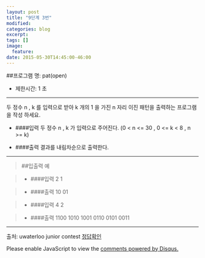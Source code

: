 ```yaml
---
layout: post
title: "9단계 3번"
modified:
categories: blog
excerpt:
tags: []
image:
  feature:
date: 2015-05-30T14:45:00-46:00
---
```


##프로그램 명: pat(open)
- 제한시간: 1 초

----------------------
두 정수 n , k 를 입력으로 받아 k 개의 1 을 가진 n 자리 이진 패턴을 출력하는 프로그램을 작성 하세요.


- ####입력
두 정수 n , k 가 입력으로 주어진다. (0 < n <= 30 , 0 <= k < 8 , n >= k)

- ####출력
결과를 내림차순으로 출력한다.



---------
> ##입출력 예

>- ####입력
2 1

>- ####출력
10
01

>- ####입력
4 2

>- ####출력
1100
1010
1001
0110
0101
0011



---------------
출처: uwaterloo  junior contest
[정답확인]


[정답확인]: http://183.106.113.109/judgeonline/showmessage.php?pname=pat
[jekyll-gh]: https://github.com/jekyll/jekyll
[jekyll]:    http://jekyllrb.com

<div id="disqus_thread"></div>
<script type="text/javascript">
    /* * * CONFIGURATION VARIABLES * * */
    var disqus_shortname = 'junyoung0225';
    
    /* * * DON'T EDIT BELOW THIS LINE * * */
    (function() {
        var dsq = document.createElement('script'); dsq.type = 'text/javascript'; dsq.async = true;
        dsq.src = '//' + disqus_shortname + '.disqus.com/embed.js';
        (document.getElementsByTagName('head')[0] || document.getElementsByTagName('body')[0]).appendChild(dsq);
    })();
</script>
<noscript>Please enable JavaScript to view the <a href="https://disqus.com/?ref_noscript" rel="nofollow">comments powered by Disqus.</a></noscript>
